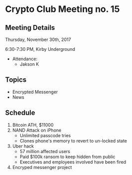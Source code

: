 # Crypto Club Meeting no. 15
## Meeting Details

Thursday, November 30th, 2017

6:30-7:30 PM, Kirby Underground

* Attendance:
	* Jakson K

## Topics
* Encrypted Messenger
* News

## Schedule
1. Bitcoin ATH, $11000
2. NAND Attack on iPhone
	* Unlimited passcode tries
	* Clones phone's memory to revert to un-locked state
3. Uber hack
	* 57 million affected users
	* Paid $100k ransom to keep hidden from public
	* Executives and employees involved have been fired
4. Encryped messenger project

